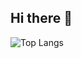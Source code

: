 ## Hi there 👋

![Top Langs](https://github-readme-stats.vercel.app/api/top-langs/?username=myusername&hide=javascript,css,scss,html&theme=tokyonight)
